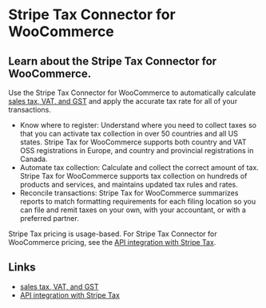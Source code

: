 # Stripe Tax Connector for WooCommerce

## Learn about the Stripe Tax Connector for WooCommerce.

Use the Stripe Tax Connector for WooCommerce to automatically calculate [sales
tax, VAT, and GST](https://docs.stripe.com/tax/calculating) and apply the
accurate tax rate for all of your transactions.

- Know where to register: Understand where you need to collect taxes so that you
can activate tax collection in over 50 countries and all US states. Stripe Tax
for WooCommerce supports both country and VAT OSS registrations in Europe, and
country and provincial registrations in Canada.
- Automate tax collection: Calculate and collect the correct amount of tax.
Stripe Tax for WooCommerce supports tax collection on hundreds of products and
services, and maintains updated tax rules and rates.
- Reconcile transactions: Stripe Tax for WooCommerce summarizes reports to match
formatting requirements for each filing location so you can file and remit taxes
on your own, with your accountant, or with a preferred partner.

Stripe Tax pricing is usage-based. For Stripe Tax Connector for WooCommerce
pricing, see the [API integration with Stripe
Tax](https://support.stripe.com/questions/understanding-stripe-tax-pricing).

## Links

- [sales tax, VAT, and GST](https://docs.stripe.com/tax/calculating)
- [API integration with Stripe
Tax](https://support.stripe.com/questions/understanding-stripe-tax-pricing)